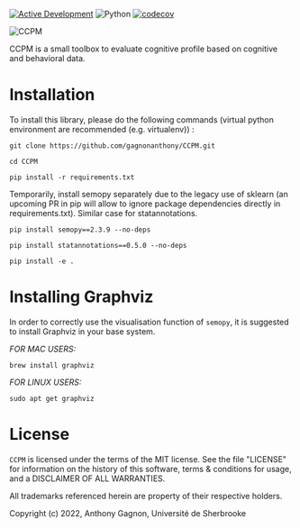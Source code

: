 [![Active Development](https://img.shields.io/badge/Maintenance%20Level-Actively%20Developed-brightgreen.svg)](https://gist.github.com/cheerfulstoic/d107229326a01ff0f333a1d3476e068d)
![Python](https://img.shields.io/badge/Python-3.10%2B-blue)
[![codecov](https://codecov.io/gh/gagnonanthony/CCPM/graph/badge.svg?token=7P0QUI6B8U)](https://codecov.io/gh/gagnonanthony/CCPM)

![CCPM](https://user-images.githubusercontent.com/79757265/225111405-0a5e9a60-4702-4aa7-89fc-d353124dfb63.png)

CCPM is a small toolbox to evaluate cognitive profile based on cognitive and behavioral data. 

Installation
============
To install this library, please do the following commands (virtual python
environment are recommended (e.g. virtualenv)) :

``git clone https://github.com/gagnonanthony/CCPM.git``

``cd CCPM``

``pip install -r requirements.txt``

Temporarily, install semopy separately due to the legacy use of sklearn (an upcoming PR in pip will allow
to ignore package dependencies directly in requirements.txt). Similar case for statannotations. 

``pip install semopy==2.3.9 --no-deps``

``pip install statannotations==0.5.0 --no-deps``

``pip install -e .``

Installing Graphviz
===================
In order to correctly use the visualisation function of ``semopy``, it
is suggested to install Graphviz in your base system.

_FOR MAC USERS:_

``brew install graphviz``

_FOR LINUX USERS:_

``sudo apt get graphviz``

License
============
``CCPM`` is licensed under the terms of the MIT license. See the file
"LICENSE" for information on the history of this software, terms & conditions
for usage, and a DISCLAIMER OF ALL WARRANTIES.

All trademarks referenced herein are property of their respective holders.

Copyright (c) 2022, Anthony Gagnon,
Université de Sherbrooke
